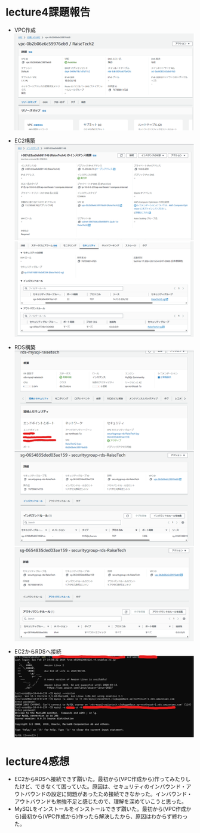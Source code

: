 # lecture4課題報告

- VPC作成
![VPC作成.png](lecture4/VPC作成.png)

- EC2構築
![EC2構築.png](lecture4/EC2構築.png)
![EC2セキュリティ.png](lecture4/EC2セキュリティ.png)

- RDS構築
![RDS構築.png](lecture4/RDS構築.png)
![RDSセキュリティ・インバウンド.png](lecture4/RDSセキュリティ・インバウンド.png)
![RDSセキュリティ・アウトバウンド.png](lecture4/RDSセキュリティ・アウトバウンド.png)

- EC2からRDSへ接続
![EC2からRDSへ接続.png](lecture4/EC2からRDSへ接続.png)

# lecture4感想
- EC2からRDSへ接続できず躓いた。最初から(VPC作成から)作ってみたりしたけど、できなくて困っていた。原因は、セキュリティのインバウンド・アウトバウンドの設定に問題があったため接続できなかった。インバウンド・アウトバウンドも勉強不足と感じたので、理解を深めていこうと思った。
- MySQLをインストールをインストールできず躓いた。最初から(VPC作成から)最初から(VPC作成から)作ったら解決したから、原因はわからず終わった。
